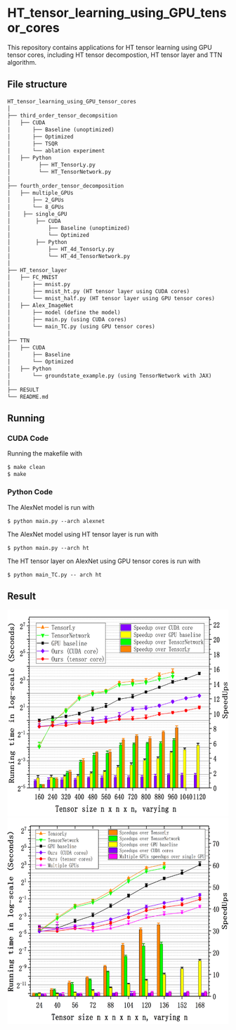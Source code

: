 # HT_tensor_learning_using_GPU_tensor_cores
This repository contains applications for HT tensor learning using GPU tensor cores, including HT tensor decompostion, HT tensor layer and TTN algorithm. 

## File structure

```
HT_tensor_learning_using_GPU_tensor_cores
│ 
├── third_order_tensor_decompsition
│   ├── CUDA
│       ├── Baseline (unoptimized)
│       ├── Optimized
│       ├── TSQR
│       └── ablation experiment 	
│   ├── Python
│   	  ├── HT_TensorLy.py
│   	  └── HT_TensorNetwork.py
│
├── fourth_order_tensor_decomposition
│   ├── multiple_GPUs
│       ├── 2_GPUs      
│       └── 8_GPUs            
│    ├── single_GPU
│        ├── CUDA 
│            ├── Baseline (unoptimized)
│            └── Optimized
│        ├── Python
│            ├── HT_4d_TensorLy.py
│            └── HT_4d_TensorNetwork.py 
│ 
├── HT_tensor_layer 
│   ├── FC_MNIST
│       ├── mnist.py
│       ├── mnist_ht.py (HT tensor layer using CUDA cores) 
│       └── mnist_half.py (HT tensor layer using GPU tensor cores) 
│   ├── Alex_ImageNet
│       ├── model (define the model)
│       ├── main.py (using CUDA cores)
│       └── main_TC.py (using GPU tensor cores)
│
├── TTN
│   ├── CUDA
│       ├── Baseline
│       └── Optimized   
│   ├── Python
│       └── groundstate_example.py (using TensorNetwork with JAX)
│
├── RESULT  	
└── README.md
```


## Running

### CUDA Code
Running the makefile with
```
$ make clean
$ make
```
### Python Code
The AlexNet model is run with

```
$ python main.py --arch alexnet
```
The AlexNet model using HT tensor layer is run with
```
$ python main.py --arch ht
```
The HT tensor layer on AlexNet using GPU tensor cores is run with
```
$ python main_TC.py -- arch ht
```
## Result
<div style="float:left"><img width="580" height="470" src="https://raw.githubusercontent.com/XiaoYangLiu-FinRL/HT_tensor_learning_using_GPU_tensor_cores/main/RESULT/3d_runT.png"/></div>

<div style="float:left"><img width="580" height="470" src="https://raw.githubusercontent.com/XiaoYangLiu-FinRL/HT_tensor_learning_using_GPU_tensor_cores/main/RESULT/4d_runT.png"/></div>

